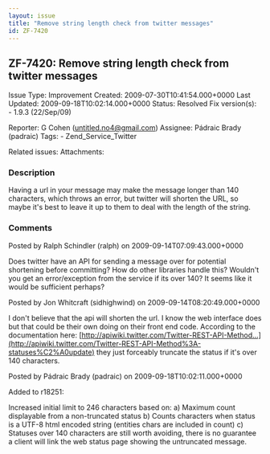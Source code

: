 ```yaml
---
layout: issue
title: "Remove string length check from twitter messages"
id: ZF-7420
---
```


ZF-7420: Remove string length check from twitter messages
---------------------------------------------------------

 Issue Type: Improvement Created: 2009-07-30T10:41:54.000+0000 Last Updated: 2009-09-18T10:02:14.000+0000 Status: Resolved Fix version(s): - 1.9.3 (22/Sep/09)
 
 Reporter:  G Cohen (untitled.no4@gmail.com)  Assignee:  Pádraic Brady (padraic)  Tags: - Zend\_Service\_Twitter
 
 Related issues: 
 Attachments: 
### Description

Having a url in your message may make the message longer than 140 characters, which throws an error, but twitter will shorten the URL, so maybe it's best to leave it up to them to deal with the length of the string.

 

 

### Comments

Posted by Ralph Schindler (ralph) on 2009-09-14T07:09:43.000+0000

Does twitter have an API for sending a message over for potential shortening before committing? How do other libraries handle this? Wouldn't you get an error/exception from the service if its over 140? It seems like it would be sufficient perhaps?

 

 

Posted by Jon Whitcraft (sidhighwind) on 2009-09-14T08:20:49.000+0000

I don't believe that the api will shorten the url. I know the web interface does but that could be their own doing on their front end code. According to the documentation here: [http://apiwiki.twitter.com/Twitter-REST-API-Method…](http://apiwiki.twitter.com/Twitter-REST-API-Method%3A-statuses%C2%A0update) they just forceably truncate the status if it's over 140 characters.

 

 

Posted by Pádraic Brady (padraic) on 2009-09-18T10:02:11.000+0000

Added to r18251:

Increased initial limit to 246 characters based on: a) Maximum count displayable from a non-truncated status b) Counts characters when status is a UTF-8 html encoded string (entities chars are included in count) c) Statuses over 140 characters are still worth avoiding, there is no guarantee a client will link the web status page showing the untruncated message.

 

 